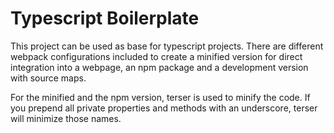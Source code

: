 # Typescript Boilerplate

This project can be used as base for typescript projects. There are different webpack configurations included to create a minified version for direct integration into a webpage, an npm package and a development version with source maps.

For the minified and the npm version, terser is used to minify the code. If you prepend all private properties and methods with an underscore, terser will minimize those names.